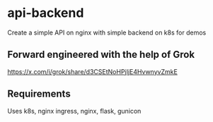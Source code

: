 # api-backend
Create a simple API on nginx with simple backend on k8s for demos

## Forward engineered with the help of Grok
https://x.com/i/grok/share/d3CSEtNoHPjIjE4HvwnyvZmkE

## Requirements
Uses k8s, nginx ingress, nginx, flask, gunicon
